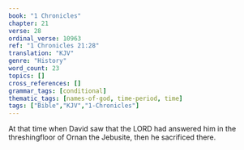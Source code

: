 ```yaml
---
book: "1 Chronicles"
chapter: 21
verse: 28
ordinal_verse: 10963
ref: "1 Chronicles 21:28"
translation: "KJV"
genre: "History"
word_count: 23
topics: []
cross_references: []
grammar_tags: [conditional]
thematic_tags: [names-of-god, time-period, time]
tags: ["Bible","KJV","1-Chronicles"]
---
```

At that time when David saw that the LORD had answered him in the threshingfloor of Ornan the Jebusite, then he sacrificed there.
